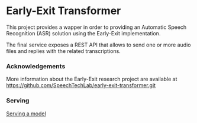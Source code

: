# Early-Exit Transformer
This project provides a wapper in order to providing an Automatic Speech Recognition (ASR) solution using the Early-Exit implementation.

The final service exposes a REST API that allows to send one or more audio files and replies with the related transcriptions. 


### Acknowledgements
More information about the Early-Exit research project are available at https://github.com/SpeechTechLab/early-exit-transformer.git

### Serving
[Serving a model](./docs/serving.md)

